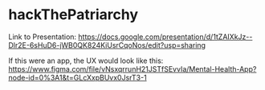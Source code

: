 # hackThePatriarchy

Link to Presentation:
https://docs.google.com/presentation/d/1tZAIXkJz--Dlr2E-6sHuD6-jWB0QK824KiUsrCqoNos/edit?usp=sharing

If this were an app, the UX would look like this:
https://www.figma.com/file/vNsxqrrunH21JSTfSEvvIa/Mental-Health-App?node-id=0%3A1&t=GLcXxpBUvx0JsrT3-1
